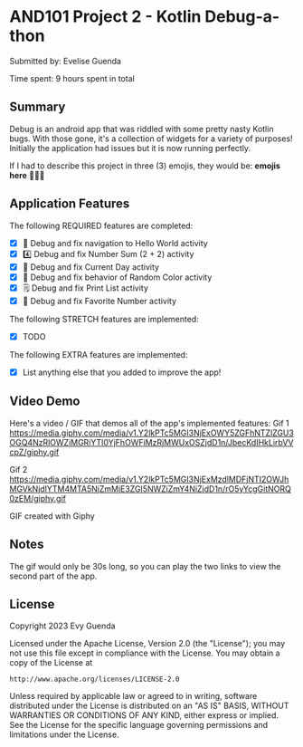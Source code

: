 # AND101 Project 2 - Kotlin Debug-a-thon

Submitted by: Evelise Guenda

Time spent: 9 hours spent in total

## Summary

Debug is an android app that was riddled with some pretty nasty Kotlin bugs.  With those gone, it's a collection of widgets for a variety of purposes! Initially the application had issues
but it is now running perfectly. 

If I had to describe this project in three (3) emojis, they would be: **emojis here**
💙😲🤩

## Application Features

<!-- (This is a comment) Please be sure to change the [ ] to [x] for any features you completed.  If a feature is not checked [x], you might miss the points for that item! -->

The following REQUIRED features are completed:
- [X] 👋 Debug and fix navigation to Hello World activity
- [X] 4️⃣ Debug and fix Number Sum (2 + 2) activity
- [X] 📅 Debug and fix Current Day activity 
- [X] 🌈 Debug and fix behavior of Random Color activity
- [X] 🗒️ Debug and fix Print List activity
- [X] 💯 Debug and fix Favorite Number activity

The following STRETCH features are implemented:
- [X] TODO

The following EXTRA features are implemented:
- [X] List anything else that you added to improve the app!

## Video Demo

Here's a video / GIF that demos all of the app's implemented features:
Gif 1
https://media.giphy.com/media/v1.Y2lkPTc5MGI3NjExOWY5ZGFhNTZlZGU3OGQ4NzRlOWZiMGRiYTI0YjFhOWFiMzRjMWUxOSZjdD1n/JbecKdIHkLirbVVcpZ/giphy.gif

Gif 2
https://media.giphy.com/media/v1.Y2lkPTc5MGI3NjExMzdlMDFjNTI2OWJhMGVkNjdlYTM4MTA5NjZmMjE3ZGI5NWZiZmY4NiZjdD1n/rO5yYcgGitNORQ0zEM/giphy.gif

GIF created with Giphy

## Notes

The gif would only be 30s long, so you can play the two links to view the second part of the app.

## License

Copyright 2023 Evy Guenda

Licensed under the Apache License, Version 2.0 (the "License");
you may not use this file except in compliance with the License.
You may obtain a copy of the License at

    http://www.apache.org/licenses/LICENSE-2.0

Unless required by applicable law or agreed to in writing, software
distributed under the License is distributed on an "AS IS" BASIS,
WITHOUT WARRANTIES OR CONDITIONS OF ANY KIND, either express or implied.
See the License for the specific language governing permissions and
limitations under the License.
